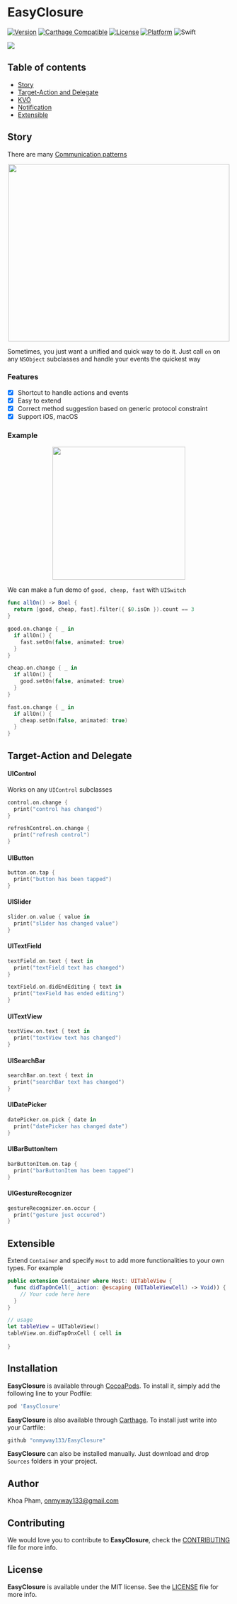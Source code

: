 # EasyClosure

[![Version](https://img.shields.io/cocoapods/v/EasyClosure.svg?style=flat)](http://cocoadocs.org/docsets/EasyClosure)
[![Carthage Compatible](https://img.shields.io/badge/Carthage-compatible-4BC51D.svg?style=flat)](https://github.com/Carthage/Carthage)
[![License](https://img.shields.io/cocoapods/l/EasyClosure.svg?style=flat)](http://cocoadocs.org/docsets/EasyClosure)
[![Platform](https://img.shields.io/cocoapods/p/EasyClosure.svg?style=flat)](http://cocoadocs.org/docsets/EasyClosure)
![Swift](https://img.shields.io/badge/%20in-swift%205.0-orange.svg)

![](Screenshots/Artboard.png)

## Table of contents

- [Story](#story)
- [Target-Action and Delegate](#target-action-and-delegate)
- [KVO](#kvo)
- [Notification](#notification)
- [Extensible](#extensible)

## Story

There are many [Communication patterns](https://www.objc.io/issues/7-foundation/communication-patterns/)

<div align = "center">
<img src="https://www.objc.io/images/issue-7/notification-flow-chart-dae4ce12.png" width="500" height="400" />
</div>

Sometimes, you just want a unified and quick way to do it. Just call `on` on any `NSObject` subclasses and handle your events the quickest way

### Features

- [x] Shortcut to handle actions and events
- [x] Easy to extend
- [x] Correct method suggestion based on generic protocol constraint
- [x] Support iOS, macOS

### Example

<div align = "center">
<img src="Screenshots/demo.gif" height="300" />
</div>

We can make a fun demo of `good, cheap, fast` with `UISwitch`

```swift
func allOn() -> Bool {
  return [good, cheap, fast].filter({ $0.isOn }).count == 3
}

good.on.change { _ in
  if allOn() {
    fast.setOn(false, animated: true)
  }
}

cheap.on.change { _ in
  if allOn() {
    good.setOn(false, animated: true)
  }
}

fast.on.change { _ in
  if allOn() {
    cheap.setOn(false, animated: true)
  }
}
```

## Target-Action and Delegate

#### UIControl

Works on any `UIControl` subclasses

```swift
control.on.change {
  print("control has changed")
}

refreshControl.on.change {
  print("refresh control")
}

```

#### UIButton

```swift
button.on.tap {
  print("button has been tapped")
}
```

#### UISlider

```swift
slider.on.value { value in
  print("slider has changed value")
}
```

#### UITextField

```swift
textField.on.text { text in
  print("textField text has changed")
}

textField.on.didEndEditing { text in
  print("texField has ended editing")
}
```

#### UITextView

```swift
textView.on.text { text in
  print("textView text has changed")
}
```

#### UISearchBar

```swift
searchBar.on.text { text in
  print("searchBar text has changed")
}
```

#### UIDatePicker

```swift
datePicker.on.pick { date in
  print("datePicker has changed date")
}
```

#### UIBarButtonItem

```swift
barButtonItem.on.tap {
  print("barButtonItem has been tapped")
}
```

#### UIGestureRecognizer

```swift
gestureRecognizer.on.occur {
  print("gesture just occured")
}
```

## Extensible

Extend `Container` and specify `Host` to add more functionalities to your own types. For example

```swift
public extension Container where Host: UITableView {
  func didTapOnCell(_ action: @escaping (UITableViewCell) -> Void)) {
    // Your code here here
  }
}

// usage
let tableView = UITableView()
tableView.on.didTapOnxCell { cell in
  
}

```

## Installation

**EasyClosure** is available through [CocoaPods](http://cocoapods.org). To install
it, simply add the following line to your Podfile:

```ruby
pod 'EasyClosure'
```

**EasyClosure** is also available through [Carthage](https://github.com/Carthage/Carthage).
To install just write into your Cartfile:

```ruby
github "onmyway133/EasyClosure"
```

**EasyClosure** can also be installed manually. Just download and drop `Sources` folders in your project.

## Author

Khoa Pham, onmyway133@gmail.com

## Contributing

We would love you to contribute to **EasyClosure**, check the [CONTRIBUTING](https://github.com/onmyway133/EasyClosure/blob/master/CONTRIBUTING.md) file for more info.

## License

**EasyClosure** is available under the MIT license. See the [LICENSE](https://github.com/onmyway133/EasyClosure/blob/master/LICENSE.md) file for more info.
